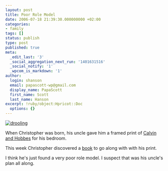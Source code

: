 ```yaml
---
layout: post
title: Poor Role Model
date: 2006-07-18 21:39:30.000000000 +02:00
categories:
- family
tags: []
status: publish
type: post
published: true
meta:
  _edit_last: '3'
  _social_aggregation_next_run: '1401631516'
  _social_notify: '1'
  _wpcom_is_markdown: '1'
author:
  login: shanson
  email: papascott-wp@gmail.com
  display_name: PapaScott
  first_name: Scott
  last_name: Hanson
excerpt: !ruby/object:Hpricot::Doc
  options: {}
---
```

<p><a href="http://www.amazon.com/gp/product/0836218256"><img src="http://www.papascott.de/wordpress/wp-content/uploads/2006/07/drooling.jpeg" alt="drooling" /></a></p>
<p>When Christopher was born, his uncle gave him a framed print of <a href="http://en.wikipedia.org/wiki/Calvin_and_Hobbes">Calvin and Hobbes</a> for his bedroom.</p>
<p>This week Christopher discovered a <a href="http://www.amazon.com/gp/product/0836218256">book</a> to go along with with his print.</p>
<p>I think he's just found a very poor role model. I suspect that was his uncle's plan all along.</p>
